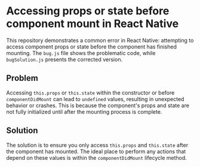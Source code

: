 # Accessing props or state before component mount in React Native

This repository demonstrates a common error in React Native: attempting to access component props or state before the component has finished mounting.  The `bug.js` file shows the problematic code, while `bugSolution.js` presents the corrected version.

## Problem

Accessing `this.props` or `this.state` within the constructor or before `componentDidMount` can lead to `undefined` values, resulting in unexpected behavior or crashes. This is because the component's props and state are not fully initialized until after the mounting process is complete.

## Solution

The solution is to ensure you only access `this.props` and `this.state` after the component has mounted.  The ideal place to perform any actions that depend on these values is within the `componentDidMount` lifecycle method.